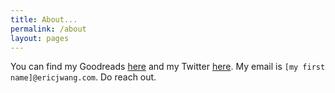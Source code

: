 ```yaml
---
title: About...
permalink: /about
layout: pages
---
```


You can find my Goodreads [here](https://www.goodreads.com/ecjwg)
and my Twitter [here](https://twitter.com/ecjwg).
My email is `[my first name]@ericjwang.com`.
Do reach out.
